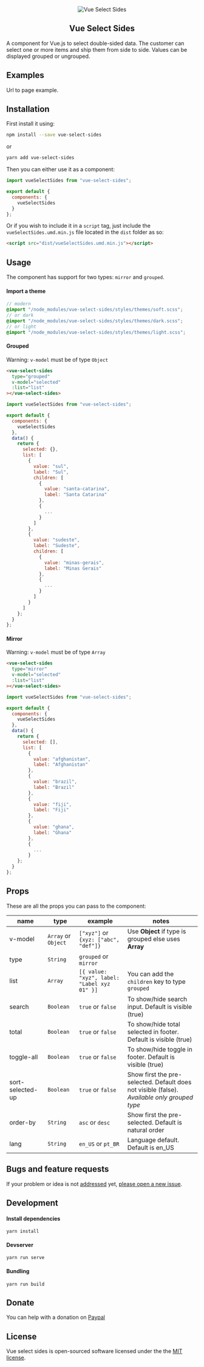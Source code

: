 <p align="center">
  <img alt="Vue Select Sides" src="https://raw.githubusercontent.com/juliorosseti/vue-select-sides/master/static/images/logo.png?token=AEJJO7X6P457BFQIVN5VOS26BZ44S" />
</p>
<h2 align="center">Vue Select Sides</h2>

A component for Vue.js to select double-sided data. The customer can select one or more items and ship them from side to side. Values can be displayed grouped or ungrouped.

## Examples

Url to page example.

## Installation

First install it using:

```bash
npm install --save vue-select-sides
```

or

```bash
yarn add vue-select-sides
```

Then you can either use it as a component:

```js
import vueSelectSides from "vue-select-sides";

export default {
  components: {
    vueSelectSides
  }
};
```

Or if you wish to include it in a `script` tag, just include the `vueSelectSides.umd.min.js` file located in the `dist` folder as so:

```html
<script src="dist/vueSelectSides.umd.min.js"></script>
```

## Usage

The component has support for two types: `mirror` and `grouped`.

#### Import a theme

```scss
// modern
@import "/node_modules/vue-select-sides/styles/themes/soft.scss";
// or dark
@import "/node_modules/vue-select-sides/styles/themes/dark.scss";
// or light
@import "/node_modules/vue-select-sides/styles/themes/light.scss";
```

#### Grouped

Warning: `v-model` must be of type `Object`

```html
<vue-select-sides
  type="grouped"
  v-model="selected"
  :list="list"
></vue-select-sides>
```

```javascript
import vueSelectSides from "vue-select-sides";

export default {
  components: {
    vueSelectSides
  },
  data() {
    return {
      selected: {},
      list: [
        {
          value: "sul",
          label: "Sul",
          children: [
            {
              value: "santa-catarina",
              label: "Santa Catarina"
            },
            {
              ...
            }
          ]
        },
        {
          value: "sudeste",
          label: "Sudeste",
          children: [
            {
              value: "minas-gerais",
              label: "Minas Gerais"
            },
            {
              ...
            }
          ]
        }
      ]
    };
  }
};
```

#### Mirror

Warning: `v-model` must be of type `Array`

```html
<vue-select-sides
  type="mirror"
  v-model="selected"
  :list="list"
></vue-select-sides>
```

```javascript
import vueSelectSides from "vue-select-sides";

export default {
  components: {
    vueSelectSides
  },
  data() {
    return {
      selected: [],
      list: [
        {
          value: "afghanistan",
          label: "Afghanistan"
        },
        {
          value: "brazil",
          label: "Brazil"
        },
        {
          value: "fiji",
          label: "Fiji"
        },
        {
          value: "ghana",
          label: "Ghana"
        },
        {
          ...
        }
    };
  }
};
```

## Props

These are all the props you can pass to the component:

| name             | type                | example                                     | notes                                                                                        |
| ---------------- | ------------------- | ------------------------------------------- | -------------------------------------------------------------------------------------------- |
| v-model          | `Array` or `Object` | `["xyz"]` or `{xyz: ["abc", "def"]}`        | Use **Object** if type is grouped else uses **Array**                                        |
| type             | `String`            | `grouped` or `mirror`                       |                                                                                              |
| list             | `Array`             | `[{ value: "xyz", label: "Label xyz 01" }]` | You can add the `children` key to type `grouped`                                             |
| search           | `Boolean`           | `true` or `false`                           | To show/hide search input. Default is visible (true)                                         |
| total            | `Boolean`           | `true` or `false`                           | To show/hide total selected in footer. Default is visible (true)                             |
| toggle-all       | `Boolean`           | `true` or `false`                           | To show/hide toggle in footer. Default is visible (true)                                     |
| sort-selected-up | `Boolean`           | `true` or `false`                           | Show first the pre-selected. Default does not visible (false). _Available only grouped type_ |
| order-by         | `String`            | `asc` or `desc`                             | Show first the pre-selected. Default is natural order                                        |
| lang             | `String`            | `en_US` or `pt_BR`                          | Language default. Default is en_US                                                           |

## Bugs and feature requests

If your problem or idea is not <a href="https://github.com/juliorosseti/vue-select-sides/issues" target="_blank">addressed</a> yet, <a href="https://github.com/juliorosseti/vue-select-sides/issues/new" target="_blank">please open a new issue</a>.

## Development

#### Install dependencies

```
yarn install
```

#### Devserver

```
yarn run serve
```

#### Bundling

```
yarn run build
```

## Donate

You can help with a donation on <a href="https://www.paypal.com/cgi-bin/webscr?cmd=_s-xclick&hosted_button_id=E96JA5BH6XTHE&source=url" target="_blank">Paypal</a>

## License

Vue select sides is open-sourced software licensed under the the <a href="https://opensource.org/licenses/MIT" target="_blank">MIT license</a>.
